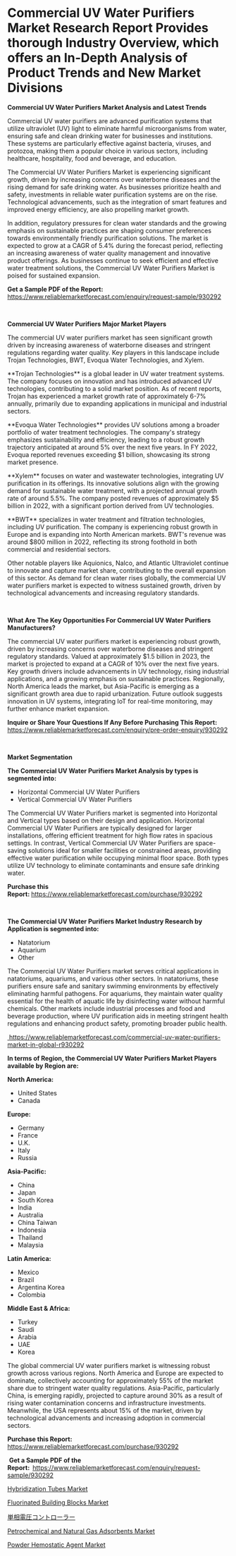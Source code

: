 <p><h1>Commercial UV Water Purifiers Market Research Report Provides thorough Industry Overview, which offers an In-Depth Analysis of Product Trends and New Market Divisions</h1></p><p><strong>Commercial UV Water Purifiers Market Analysis and Latest Trends</strong></p>
<p><p>Commercial UV water purifiers are advanced purification systems that utilize ultraviolet (UV) light to eliminate harmful microorganisms from water, ensuring safe and clean drinking water for businesses and institutions. These systems are particularly effective against bacteria, viruses, and protozoa, making them a popular choice in various sectors, including healthcare, hospitality, food and beverage, and education.</p><p>The Commercial UV Water Purifiers Market is experiencing significant growth, driven by increasing concerns over waterborne diseases and the rising demand for safe drinking water. As businesses prioritize health and safety, investments in reliable water purification systems are on the rise. Technological advancements, such as the integration of smart features and improved energy efficiency, are also propelling market growth.</p><p>In addition, regulatory pressures for clean water standards and the growing emphasis on sustainable practices are shaping consumer preferences towards environmentally friendly purification solutions. The market is expected to grow at a CAGR of 5.4% during the forecast period, reflecting an increasing awareness of water quality management and innovative product offerings. As businesses continue to seek efficient and effective water treatment solutions, the Commercial UV Water Purifiers Market is poised for sustained expansion.</p></p>
<p><strong>Get a Sample PDF of the Report:&nbsp;</strong> <a href="https://www.reliablemarketforecast.com/enquiry/request-sample/930292?utm_campaign=1082&utm_medium=2&utm_source=Github&utm_content=ia&utm_term=03122024&utm_id=commercial-uv-water-purifiers">https://www.reliablemarketforecast.com/enquiry/request-sample/930292</a></p>
<p>&nbsp;</p>
<p><strong>Commercial UV Water Purifiers Major Market Players</strong></p>
<p><p>The commercial UV water purifiers market has seen significant growth driven by increasing awareness of waterborne diseases and stringent regulations regarding water quality. Key players in this landscape include Trojan Technologies, BWT, Evoqua Water Technologies, and Xylem. </p><p>**Trojan Technologies** is a global leader in UV water treatment systems. The company focuses on innovation and has introduced advanced UV technologies, contributing to a solid market position. As of recent reports, Trojan has experienced a market growth rate of approximately 6-7% annually, primarily due to expanding applications in municipal and industrial sectors. </p><p>**Evoqua Water Technologies** provides UV solutions among a broader portfolio of water treatment technologies. The company's strategy emphasizes sustainability and efficiency, leading to a robust growth trajectory anticipated at around 5% over the next five years. In FY 2022, Evoqua reported revenues exceeding $1 billion, showcasing its strong market presence.</p><p>**Xylem** focuses on water and wastewater technologies, integrating UV purification in its offerings. Its innovative solutions align with the growing demand for sustainable water treatment, with a projected annual growth rate of around 5.5%. The company posted revenues of approximately $5 billion in 2022, with a significant portion derived from UV technologies.</p><p>**BWT** specializes in water treatment and filtration technologies, including UV purification. The company is experiencing robust growth in Europe and is expanding into North American markets. BWT's revenue was around $800 million in 2022, reflecting its strong foothold in both commercial and residential sectors.</p><p>Other notable players like Aquionics, Nalco, and Atlantic Ultraviolet continue to innovate and capture market share, contributing to the overall expansion of this sector. As demand for clean water rises globally, the commercial UV water purifiers market is expected to witness sustained growth, driven by technological advancements and increasing regulatory standards.</p></p>
<p>&nbsp;</p>
<p><strong>What Are The Key Opportunities For Commercial UV Water Purifiers Manufacturers?</strong></p>
<p><p>The commercial UV water purifiers market is experiencing robust growth, driven by increasing concerns over waterborne diseases and stringent regulatory standards. Valued at approximately $1.5 billion in 2023, the market is projected to expand at a CAGR of 10% over the next five years. Key growth drivers include advancements in UV technology, rising industrial applications, and a growing emphasis on sustainable practices. Regionally, North America leads the market, but Asia-Pacific is emerging as a significant growth area due to rapid urbanization. Future outlook suggests innovation in UV systems, integrating IoT for real-time monitoring, may further enhance market expansion.</p></p>
<p><strong>Inquire or Share Your Questions If Any Before Purchasing This Report:</strong> <a href="https://www.reliablemarketforecast.com/enquiry/pre-order-enquiry/930292?utm_campaign=1082&utm_medium=2&utm_source=Github&utm_content=ia&utm_term=03122024&utm_id=commercial-uv-water-purifiers">https://www.reliablemarketforecast.com/enquiry/pre-order-enquiry/930292</a></p>
<p>&nbsp;</p>
<p><strong>Market Segmentation</strong></p>
<p><strong>The Commercial UV Water Purifiers Market Analysis by types is segmented into:</strong></p>
<p><ul><li>Horizontal Commercial UV Water Purifiers</li><li>Vertical Commercial UV Water Purifiers</li></ul></p>
<p><p>The Commercial UV Water Purifiers market is segmented into Horizontal and Vertical types based on their design and application. Horizontal Commercial UV Water Purifiers are typically designed for larger installations, offering efficient treatment for high flow rates in spacious settings. In contrast, Vertical Commercial UV Water Purifiers are space-saving solutions ideal for smaller facilities or constrained areas, providing effective water purification while occupying minimal floor space. Both types utilize UV technology to eliminate contaminants and ensure safe drinking water.</p></p>
<p><strong>Purchase this Report:&nbsp;</strong><a href="https://www.reliablemarketforecast.com/purchase/930292?utm_campaign=1082&utm_medium=2&utm_source=Github&utm_content=ia&utm_term=03122024&utm_id=commercial-uv-water-purifiers">https://www.reliablemarketforecast.com/purchase/930292</a></p>
<p>&nbsp;</p>
<p><strong>The Commercial UV Water Purifiers Market Industry Research by Application is segmented into:</strong></p>
<p><ul><li>Natatorium</li><li>Aquarium</li><li>Other</li></ul></p>
<p><p>The Commercial UV Water Purifiers market serves critical applications in natatoriums, aquariums, and various other sectors. In natatoriums, these purifiers ensure safe and sanitary swimming environments by effectively eliminating harmful pathogens. For aquariums, they maintain water quality essential for the health of aquatic life by disinfecting water without harmful chemicals. Other markets include industrial processes and food and beverage production, where UV purification aids in meeting stringent health regulations and enhancing product safety, promoting broader public health.</p></p>
<p><a href="https://www.reliablemarketforecast.com/commercial-uv-water-purifiers-market-in-global-r930292?utm_campaign=1082&utm_medium=2&utm_source=Github&utm_content=ia&utm_term=03122024&utm_id=commercial-uv-water-purifiers">&nbsp;https://www.reliablemarketforecast.com/commercial-uv-water-purifiers-market-in-global-r930292</a></p>
<p><strong>In terms of Region, the Commercial UV Water Purifiers Market Players available by Region are:</strong></p>
<p>
    <p> <strong> North America: </strong>
        <ul>
            <li>United States</li>
            <li>Canada</li>
        </ul>
        </p> 
    <p> <strong> Europe: </strong>
        <ul>
            <li>Germany</li>
            <li>France</li>
            <li>U.K.</li>
            <li>Italy</li>
            <li>Russia</li>
        </ul>
        </p> 
    <p> <strong> Asia-Pacific: </strong>
        <ul>
            <li>China</li>
            <li>Japan</li>
            <li>South Korea</li>
            <li>India</li>
            <li>Australia</li>
            <li>China Taiwan</li>
            <li>Indonesia</li>
            <li>Thailand</li>
            <li>Malaysia</li>
        </ul>
        </p> 
    <p> <strong> Latin America: </strong>
        <ul>
            <li>Mexico</li>
            <li>Brazil</li>
            <li>Argentina Korea</li>
            <li>Colombia</li>
        </ul>
        </p> 
    <p> <strong> Middle East & Africa: </strong>
        <ul>
            <li>Turkey</li>
            <li>Saudi</li>
            <li>Arabia</li>
            <li>UAE</li>
            <li>Korea</li>
        </ul>
    </p>
    </p>
<p><p>The global commercial UV water purifiers market is witnessing robust growth across various regions. North America and Europe are expected to dominate, collectively accounting for approximately 55% of the market share due to stringent water quality regulations. Asia-Pacific, particularly China, is emerging rapidly, projected to capture around 30% as a result of rising water contamination concerns and infrastructure investments. Meanwhile, the USA represents about 15% of the market, driven by technological advancements and increasing adoption in commercial sectors.</p></p>
<p><strong>Purchase this Report: </strong><a href="https://www.reliablemarketforecast.com/purchase/930292?utm_campaign=1082&utm_medium=2&utm_source=Github&utm_content=ia&utm_term=03122024&utm_id=commercial-uv-water-purifiers">https://www.reliablemarketforecast.com/purchase/930292</a></p>
<p>&nbsp;<strong>Get a Sample PDF of the Report:&nbsp;&nbsp;</strong><a href="https://www.reliablemarketforecast.com/enquiry/request-sample/930292?utm_campaign=1082&utm_medium=2&utm_source=Github&utm_content=ia&utm_term=03122024&utm_id=commercial-uv-water-purifiers">https://www.reliablemarketforecast.com/enquiry/request-sample/930292</a></p>
<p><strong></strong></p>
<p><p><a href="https://www.linkedin.com/pulse/hybridization-tubes-market-analysis-deployment-growth-factors-bnwqc?utm_campaign=1082&utm_medium=2&utm_source=Github&utm_content=ia&utm_term=03122024&utm_id=commercial-uv-water-purifiers">Hybridization Tubes Market</a></p><p><a href="https://issuu.com/reportprime-2/docs/fluorinated-building-blocks-market-size-2030.pptx?utm_campaign=1082&utm_medium=2&utm_source=Github&utm_content=ia&utm_term=03122024&utm_id=commercial-uv-water-purifiers">Fluorinated Building Blocks Market</a></p><p><a href="https://github.com/lababdou/Market-Research-Report-List-6/blob/main/653317026716.md?utm_campaign=1082&utm_medium=2&utm_source=Github&utm_content=ia&utm_term=03122024&utm_id=commercial-uv-water-purifiers">単相電圧コントローラー</a></p><p><a href="https://issuu.com/reportprime-2/docs/petrochemical-and-natural-gas-adsorbents-market-si?utm_campaign=1082&utm_medium=2&utm_source=Github&utm_content=ia&utm_term=03122024&utm_id=commercial-uv-water-purifiers">Petrochemical and Natural Gas ​​Adsorbents Market</a></p><p><a href="https://www.linkedin.com/pulse/global-powder-hemostatic-agent-market-size-share-projected-xvkbc?utm_campaign=1082&utm_medium=2&utm_source=Github&utm_content=ia&utm_term=03122024&utm_id=commercial-uv-water-purifiers">Powder Hemostatic Agent Market</a></p></p>